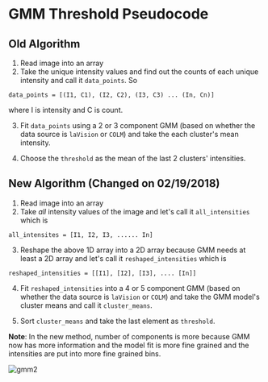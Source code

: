 # GMM Threshold Pseudocode

## Old Algorithm

1. Read image into an array
2. Take the unique intensity values and find out the counts of each unique intensity and call it `data_points`. So

```
data_points = [(I1, C1), (I2, C2), (I3, C3) ... (In, Cn)]
```

where I is intensity and C is count.

3. Fit `data_points` using a 2 or 3 component GMM (based on whether the data source is `laVision` or `COLM`) and take the
each cluster's mean intensity.

4. Choose the `threshold` as the mean of the last 2 clusters' intensities.

## New Algorithm (Changed on 02/19/2018)

1. Read image into an array
2. Take _all_ intensity values of the image and let's call it `all_intensities` which is

```
all_intensites = [I1, I2, I3, ...... In]
```

3. Reshape the above 1D array into a 2D array because GMM needs at least a 2D array and let's call it `reshaped_intensities`
which is

```
reshaped_intensities = [[I1], [I2], [I3], .... [In]]
```

4. Fit `reshaped_intensities` into a 4 or 5 component GMM (based on whether the data source is `laVision` or `COLM`) and
take the GMM model's cluster means and call it `cluster_means`.

5. Sort `cluster_means` and take the last element as `threshold`.

**Note**: In the new method, number of components is more because GMM now has more information and the model fit is more fine
grained and the intensities are put into more fine grained bins.

![gmm2](https://user-images.githubusercontent.com/1017519/36443566-24e2fc96-1647-11e8-8e13-4b99bbcb5d4a.png)
